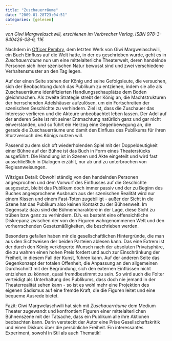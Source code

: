 ```yaml
---
title: "Zuschauerräume"
date: "2009-01-28T23:04:51"
categories: [gelesen]
---
```


*von Giwi Margwelaschwili,
erschienen im Verbrecher Verlag, ISBN 978-3-940426-08-6, 11€*

Nachdem in [Officer Pembry](/2007/10/01/officer-pembry/), dem letzten Werk von Giwi Margwelaschwili, ein Buch Einfluss auf die Welt hatte, in der es geschrieben wurde, geht es in *Zuschauerräume* nun um eine mittelalterliche Theaterwelt, deren handelnde Personen sich ihrer szenischen Natur bewusst sind und zwei verschiedene Verhaltensmuster an den Tag legen.

Auf der einen Seite stehen der König und seine Gefolgsleute, die versuchen, sich der Beobachtung durch das Publikum zu entziehen, indem sie alle als Zuschauerräume identifizierten Handlungsschauplätze dem Boden gleichmachen. Als zweite Strategie strebt der König an, die Machtstrukturen der herrschenden Adelshäuser aufzulösen, um ein Fortschreiten der szenischen Geschichte zu verhindern. Ziel ist, dass die Zuschauer das Interesse verlieren und die Akteure unbeobachtet leben lassen. Der Adel auf der anderen Seite ist mit seiner Entmachtung natürlich ganz und gar nicht einverstanden, und so führt ein Herzog eine Gegenbewegung an, die gerade die Zuschauerräume und damit den Einfluss des Publikums für ihren Sturzversuch des Königs nutzen will.

Passend zu dem sich oft wiederholenden Spiel mit der Doppeldeutigkeit einer Bühne auf der Bühne ist das Buch in Form eines Theaterstücks ausgeführt. Die Handlung ist in Szenen und Akte eingeteilt und wird fast ausschließlich in Dialogen erzählt, nur ab und zu unterbrochen von Regieanweisungen.

Witziges Detail: Obwohl ständig von den handelnden Personen angesprochen und dem Vorwurf des Einflusses auf die Geschichte ausgesetzt, bleibt das Publikum doch immer passiv und der zu Beginn des Buches angesprochene Ausbruch aus der szenischen Realität wird nur einem Kissen und einem Fast-Toten zugebilligt - außer der Sicht in die Szene hat das Publikum also keinen Kontakt zu der Bühnenwelt. Im Gegensatz dazu sind die Bühnencharaktere in der Lage, diese Sicht zu trüben bzw ganz zu verhindern. D.h. es besteht eine offensichtliche Diskrepanz zwischen der von den Figuren wahrgenommenen Welt und den vorherrschenden Gesetzmäßigkeiten, die beschrieben werden.

Besonders gefallen haben mir die gesellschaftlichen Hintergründe, die man aus den Sichtweisen der beiden Parteien ablesen kann. Das eine Extrem ist der durch den König verkörperte Wunsch nach der absoluten Privatsphäre, die zu wahren einen hohen Preis fordert und auch zur Einschränkung der Freiheit, in diesem Fall der Kunst, führen kann. Auf der anderen Seite das Gegenkonzept der totalen Offenheit, die Anpassung an den allgemeinen Durchschnitt mit der Begründung, sich den externen Einflüssen nicht entziehen zu können, quasi fremdbestimmt zu sein. So wird auch die Folter verteidigt als Unterhaltung des Publikums, dass doch nie jemand in der Theaterrealität sehen kann - so ist es wohl mehr eine Projektion des eigenen Sadismus auf eine fremde Kraft, die die Figuren leitet und eine bequeme Ausrede bietet.

Fazit: Giwi Margwelaschwili hat sich mit *Zuschauerräume* dem Medium Theater zugewandt und konfrontiert Figuren einer mittelalterlichen Bühnenszene mit der Tatsache, dass ein Publikum alle ihre Aktionen beobachten kann. Darin versteckt der Autor eine Prise Gesellschaftskritik und einen Diskurs über die persönliche Freiheit. Ein interessantes Experiment, sowohl in Stil als auch Thematik!
